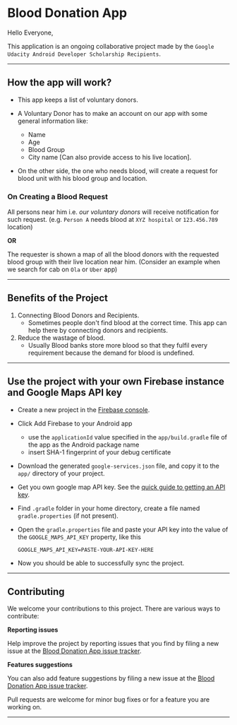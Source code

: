 # **Blood Donation App**

Hello Everyone,

This application is an ongoing collaborative project made by the `Google Udacity Android Developer Scholarship Recipients`.

---

## How the app will work?
 * This app keeps a list of voluntary donors.
 * A Voluntary Donor has to make an account on our app with some general information like:
    - Name
    - Age
    - Blood Group
    - City name [Can also provide access to his live location].
    
 * On the other side, the one who needs blood, will create a request for blood unit with his blood group and location.

### On Creating a Blood Request 
All persons near him i.e. *our voluntary donors* will receive notification for such request. (e.g. `Person A` needs blood at `XYZ hospital` or `123.456.789` location)
 
   **OR**
   
   The requester is shown a map of all the blood donors with the requested blood group with their live location near him. (Consider an example when we search for cab on `Ola` or `Uber` app)

---

## Benefits of the Project 

1) Connecting Blood Donors and Recipients.
   - Sometimes people don't find blood at the correct time. This app can help there by connecting donors and recipients.
2) Reduce the wastage of blood. 
   - Usually Blood banks store more blood so that they fulfil every requirement because the demand for blood is undefined.

---


## Use the project with your own Firebase instance and Google Maps API key

* Create a new project in the [Firebase console][1].
* Click Add Firebase to your Android app
   * use the `applicationId` value specified in the `app/build.gradle` file of the app as the Android package name
   * insert SHA-1 fingerprint of your debug certificate
* Download the generated `google-services.json` file, and copy it to the `app/` directory of your project.


* Get you own google map API key. See the [quick guide to getting an API key][2].
* Find `.gradle` folder in your home directory, create a file named `gradle.properties` (if not present).
* Open the `gradle.properties` file and paste your API key into the value of the `GOOGLE_MAPS_API_KEY` property, like this

    `GOOGLE_MAPS_API_KEY=PASTE-YOUR-API-KEY-HERE`

* Now you should be able to successfully sync the project.
---

## Contributing

We welcome your contributions to this project. There are various ways to contribute:

**Reporting issues**

Help improve the project by reporting issues that you find by filing a new issue at the [Blood Donation App issue tracker][0].

**Features suggestions**

You can also add feature suggestions by filing a new issue at the [Blood Donation App issue tracker][0].

Pull requests are welcome for minor bug fixes or for a feature you are working on.

---

[0]: https://github.com/UdacityAndroidDevScholarship/blood-donation/issues
[1]: https://console.firebase.google.com
[2]: https://developers.google.com/maps/documentation/android-api/signup
